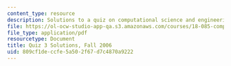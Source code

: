 ```yaml
---
content_type: resource
description: Solutions to a quiz on computational science and engineering.
file: https://ol-ocw-studio-app-qa.s3.amazonaws.com/courses/18-085-computational-science-and-engineering-i-fall-2008/809cf1deccfe5a502f67d7c4870a9222_q3_sol_18085_f06.pdf
file_type: application/pdf
resourcetype: Document
title: Quiz 3 Solutions, Fall 2006
uid: 809cf1de-ccfe-5a50-2f67-d7c4870a9222
---
```

